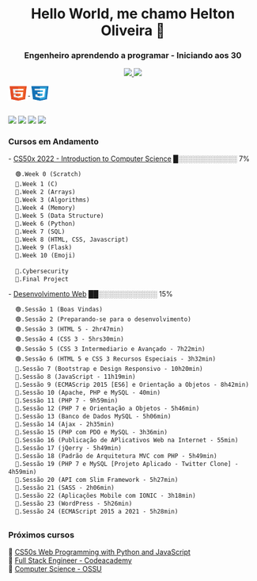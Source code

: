 
<div align="center">
  <h1>Hello World, me chamo Helton Oliveira 👋</h1>
  <h3>Engenheiro aprendendo a programar - Iniciando aos 30</h3>
    <a href="https://github.com/holiv">
    <img height="150em" src="https://github-readme-stats.vercel.app/api?username=holiv&show_icons=true&theme=swift&include_all_commits=true&count_private=true"/>
    <img height="150em" src="https://github-readme-stats.vercel.app/api/top-langs/?username=holiv&layout=compact&langs_count=6&theme=swift"/>
 </div><br>
  <div>
    <img align="center" alt="holiv-HTML" height="30" width="40" src="https://raw.githubusercontent.com/devicons/devicon/master/icons/html5/html5-original.svg">
    <img align="center" alt="holiv-CSS" height="30" width="40" src="https://raw.githubusercontent.com/devicons/devicon/master/icons/css3/css3-original.svg">
  </div>
  
  ##
  <a href="https://www.linkedin.com/in/helton-oliveira-521abbb2" target="_blank"><img src="https://img.shields.io/badge/-LinkedIn-%230077B5?style=for-the-badge&logo=linkedin&logoColor=white" target="_blank"></a>
  <a href = "mailto:mrheltonso@gmail.com"><img src="https://img.shields.io/badge/-Gmail-%23333?style=for-the-badge&logo=gmail&logoColor=white" target="_blank"></a>
  <a href="https://instagram.com/oliveira.sk" target="_blank"><img src="https://img.shields.io/badge/-Instagram-%23E4405F?style=for-the-badge&logo=instagram&logoColor=white" target="_blank"></a>
  <a href="https://discord.gg/holiv" target="_blank"><img src="https://img.shields.io/badge/Discord-7289DA?style=for-the-badge&logo=discord&logoColor=white" target="_blank"></a>
  
   
  <!-- conteudo principal -->
<div>
  <div>
  <h3>Cursos em Andamento</h3>
  - <a href="https://cs50.harvard.edu/x/2022/">CS50x 2022 - Introduction to Computer Science</a> █░░░░░░░░░░░░ 7%
  
      🟢.Week 0 (Scratch)
      🔴.Week 1 (C) 
      🔴.Week 2 (Arrays) 
      🔴.Week 3 (Algorithms) 
      🔴.Week 4 (Memory) 
      🔴.Week 5 (Data Structure) 
      🔴.Week 6 (Python) 
      🔴.Week 7 (SQL) 
      🔴.Week 8 (HTML, CSS, Javascript) 
      🔴.Week 9 (Flask) 
      🔴.Week 10 (Emoji) 
  
      🔴.Cybersecurity 
      🔴.Final Project 
  </div>
  <div>
       - <a href="https://www.udemy.com/share/101WqG3@9NZnVaSeITUPrdMRBT35TaN7u4B3Zpiv7uJ9LG-oGN9aML3SDAa-Aora2MgGJOrOnA==/">Desenvolvimento Web</a> ██░░░░░░░░░░░░ 15%
  
      🟢.Sessão 1 (Boas Vindas)
      🟢.Sessão 2 (Preparando-se para o desenvolvimento) 
      🟢.Sessão 3 (HTML 5 - 2hr47min) 
      🟢.Sessão 4 (CSS 3 - 5hrs30min) 
      🟢.Sessão 5 (CSS 3 Intermediario e Avançado - 7h22min) 
      🟢.Sessão 6 (HTML 5 e CSS 3 Recursos Especiais - 3h32min) 
      🔴.Sessão 7 (Bootstrap e Design Responsivo - 10h20min) 
      🔴.Sessão 8 (JavaScript - 11h19min) 
      🔴.Sessão 9 (ECMAScrip 2015 [ES6] e Orientação a Objetos - 8h42min) 
      🔴.Sessão 10 (Apache, PHP e MySQL - 40min) 
      🔴.Sessão 11 (PHP 7 - 9h59min) 
      🔴.Sessão 12 (PHP 7 e Orientação a Objetos - 5h46min) 
      🔴.Sessão 13 (Banco de Dados MySQL - 5h06min)
      🔴.Sessão 14 (Ajax - 2h35min)
      🔴.Sessão 15 (PHP com PDO e MySQL - 3h36min)
      🔴.Sessão 16 (Publicação de APlicativos Web na Internet - 55min)
      🔴.Sessão 17 (jQerry - 5h49min)
      🔴.Sessão 18 (Padrão de Arquitetura MVC com PHP - 5h49min)
      🔴.Sessão 19 (PHP 7 e MySQL [Projeto Aplicado - Twitter Clone] - 4h59min)
      🔴.Sessão 20 (API com Slim Framework - 5h27min)
      🔴.Sessão 21 (SASS - 2h06min)
      🔴.Sessão 22 (Aplicações Mobile com IONIC - 3h18min)
      🔴.Sessão 23 (WordPress - 5h26min)
      🔴.Sessão 24 (ECMAScript 2015 a 2021 - 5h28min)
  </div>
  
  ##
  
  <div>
      <h3>Próximos cursos</h3>
      🔘 <a href="https://www.edx.org/course/cs50s-web-programming-with-python-and-javascript">CS50s Web Programming with Python and JavaScript</a><br>
      🔘 <a href="https://www.codecademy.com/learn/paths/full-stack-engineer-career-path">Full Stack Engineer - Codeacademy</a><br>
      🔘 <a href="https://github.com/ossu/computer-science">Computer Science - OSSU</a><br>
    </div>
  </div>
  
  </div>
  
  
 
